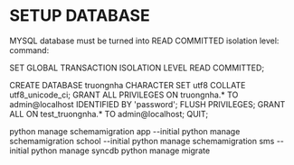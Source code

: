 SETUP DATABASE
======
MYSQL database must be turned into READ COMMITTED isolation level:
command:

SET GLOBAL TRANSACTION ISOLATION LEVEL READ COMMITTED;

CREATE DATABASE truongnha CHARACTER SET utf8 COLLATE utf8_unicode_ci;
GRANT ALL PRIVILEGES ON truongnha.* TO admin@localhost IDENTIFIED BY 'password';
FLUSH PRIVILEGES;
GRANT ALL ON test_truongnha.* TO admin@localhost;
QUIT;

python manage schemamigration app --initial
python manage schemamigration school --initial
python manage schemamigration sms --initial
python manage syncdb
python manage migrate
